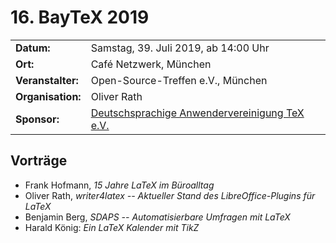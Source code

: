 # 16. BayTeX 2019

|                   |                                                                       |
|-------------------|-----------------------------------------------------------------------|
| **Datum:**        | Samstag, 39. Juli 2019, ab 14:00 Uhr                                  |
| **Ort:**          | Café Netzwerk, München                                                |
| **Veranstalter:** | Open-Source-Treffen e.V., München                                     |
| **Organisation:** | Oliver Rath                                                           |
| **Sponsor:**      | [Deutschsprachige Anwendervereinigung TeX e.V.](http://www.dante.de/) |

## Vorträge


* Frank Hofmann, *15 Jahre LaTeX im Büroalltag*
* Oliver Rath, *writer4latex -- Aktueller Stand des LibreOffice-Plugins für LaTeX*
* Benjamin Berg, *SDAPS -- Automatisierbare Umfragen mit LaTeX*
* Harald König: *Ein LaTeX Kalender mit TikZ*

